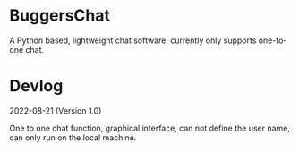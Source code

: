 # BuggersChat

A Python based, lightweight chat software, currently only supports one-to-one chat.

# Devlog

2022-08-21 (Version 1.0)

One to one chat function, graphical interface, can not define the user name, can only run on the local machine.

